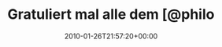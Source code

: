 ---
retweeted: false
source: <a href="http://twitter.com" rel="nofollow">Twitter Web Client</a>
entities:
  hashtags: []
  symbols: []
  user_mentions:
  - name: Philip
    screen_name: PhilOnFire
    indices:
    - '24'
    - '35'
    id_str: '739681261'
    id: '739681261'
  urls: []
display_text_range:
- '0'
- '73'
favorite_count: '0'
id_str: '8252223270'
truncated: false
retweet_count: '0'
id: '8252223270'
created_at: Tue Jan 26 21:57:20 +0000 2010
favorited: false
full_text: 'Gratuliert mal alle dem [@philonfire](https://twitter.com/philonfire):
  Der hat den Grundbaubeleg bestanden!'
lang: de
tags:
- pesos:twitter
date: '2010-01-26T21:57:20+00:00'
src: https://twitter.com/bascht/status/8252223270
original_url: https://twitter.com/bascht/status/8252223270
type: twitter_tweet
text: 'Gratuliert mal alle dem [@philonfire](https://twitter.com/philonfire): Der
  hat den Grundbaubeleg bestanden!'
title: Gratuliert mal alle dem [@philo

---